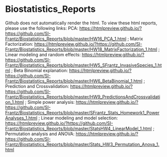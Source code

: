 # Biostatistics_Reports
Github does not automatically render the html. To view these html reports, please use the following links: 
PCA: https://htmlpreview.github.io/?https://github.com/SI-Frantz/Biostatistics_Reports/blob/master/HW16_PCA_1.html ;
Matrix Factorization: https://htmlpreview.github.io/?https://github.com/SI-Frantz/Biostatistics_Reports/blob/master/HW18_MatrixFactorization_1.html ; 
Linear modeling and random effects: https://htmlpreview.github.io/?https://github.com/SI-Frantz/Biostatistics_Reports/blob/master/HW5_SFrantz_InvasiveSpecies_1.html ;
Beta Binomial explanation: https://htmlpreview.github.io/?https://github.com/SI-Frantz/Biostatistics_Reports/blob/master/HW6_BetaBinomial_1.html ; 
Prediction and Crossvalidation: https://htmlpreview.github.io/?https://github.com/SI-Frantz/Biostatistics_Reports/blob/master/HW9_PredictionsAndCrossvalidation_1.html  ; 
Simple power analysis: https://htmlpreview.github.io/?https://github.com/SI-Frantz/Biostatistics_Reports/blob/master/SFrantz_Stats_Homework1_PowerAnalyses_1.html ;
Linear modeling and model selection: https://htmlpreview.github.io/?https://github.com/SI-Frantz/Biostatistics_Reports/blob/master/StatsHW4_LinearModel_1.html ;
Permutation analysis and ANOVA: https://htmlpreview.github.io/?https://github.com/SI-Frantz/Biostatistics_Reports/blob/master/Stats_HW3_Permutation_Anova_1.html
